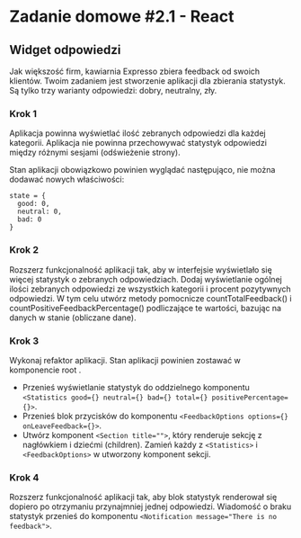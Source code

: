 # Zadanie domowe #2.1 - React

## Widget odpowiedzi
Jak większość firm, kawiarnia Expresso zbiera feedback od swoich klientów. Twoim zadaniem jest stworzenie aplikacji dla zbierania statystyk. Są tylko trzy warianty odpowiedzi: dobry, neutralny, zły.

### Krok 1
Aplikacja powinna wyświetlać ilość zebranych odpowiedzi dla każdej kategorii. Aplikacja nie powinna przechowywać statystyk odpowiedzi między różnymi sesjami (odświeżenie strony).

Stan aplikacji obowiązkowo powinien wyglądać następująco, nie można dodawać nowych właściwości:
```
state = {
  good: 0,
  neutral: 0,
  bad: 0
}
```
### Krok 2
Rozszerz funkcjonalność aplikacji tak, aby w interfejsie wyświetlało się więcej statystyk o zebranych odpowiedziach. Dodaj wyświetlanie ogólnej ilości zebranych odpowiedzi ze wszystkich kategorii i procent pozytywnych odpowiedzi. W tym celu utwórz metody pomocnicze countTotalFeedback() i countPositiveFeedbackPercentage() podliczające te wartości, bazując na danych w stanie (obliczane dane).

### Krok 3
Wykonaj refaktor aplikacji. Stan aplikacji powinien zostawać w komponencie root <App>.

* Przenieś wyświetlanie statystyk do oddzielnego komponentu `<Statistics good={} neutral={} bad={} total={} positivePercentage={}>`.
* Przenieś blok przycisków do komponentu `<FeedbackOptions options={} onLeaveFeedback={}>`.
* Utwórz komponent `<Section title="">`, który renderuje sekcję z nagłówkiem i dziećmi (children). Zamień każdy z `<Statistics>` i `<FeedbackOptions>` w utworzony komponent sekcji.

### Krok 4
Rozszerz funkcjonalność aplikacji tak, aby blok statystyk renderował się dopiero po otrzymaniu przynajmniej jednej odpowiedzi. Wiadomość o braku statystyk przenieś do komponentu `<Notification message="There is no feedback">`.
